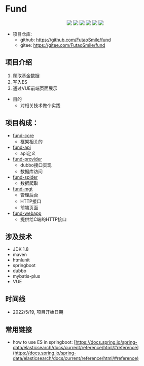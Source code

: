 # Fund

<p align="center">
<a href="https://github.com/futaosmile"><img src="https://img.shields.io/badge/Author-futao-orange.svg"></a>
<a href="https://gitee.com/futaosmile/fund"><img src="https://gitee.com/futaosmile/fund/badge/star.svg"></a>
<a href="https://gitee.com/futaosmile/fund"><img src="https://gitee.com/futaosmile/fund/badge/fork.svg"></a>
<img src="https://img.shields.io/github/followers/futaosmile?style=social">
<img src="https://img.shields.io/github/commit-activity/w/futaosmile/fund">
<img src="https://img.shields.io/github/languages/top/futaosmile/fund">
</p>

- 项目仓库:
  - github: https://github.com/FutaoSmile/fund
  - gitee: https://gitee.com/FutaoSmile/fund

## 项目介绍

1. 爬取基金数据
2. 写入ES
3. 通过VUE前端页面展示

- 目的
  - 对相关技术做个实践

## 项目构成：

- [fund-core](./fund-core)
  - 框架相关的
- [fund-api](./fund-api)
  - api定义
- [fund-provider](./fund-provider)
  - dubbo接口实现
  - 数据库访问
- [fund-spider](./fund-spider)
  - 数据爬取
- [fund-mgt](./fund-mgt)
  - 管理后台
  - HTTP接口
  - 前端页面
- [fund-webapp](./fund-webapp)
  - 提供给C端的HTTP接口

## 涉及技术

- JDK 1.8
- maven
- htmlunit
- springboot
- dubbo
- mybatis-plus
- VUE

## 时间线

- 2022/5/19, 项目开始日期

## 常用链接

- how to use ES in
  springboot: [https://docs.spring.io/spring-data/elasticsearch/docs/current/reference/html/#reference](https://docs.spring.io/spring-data/elasticsearch/docs/current/reference/html/#reference)
